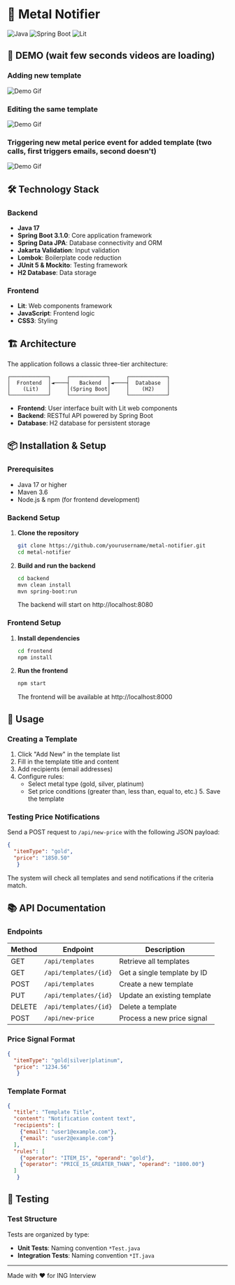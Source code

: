 # 🔔 Metal Notifier

![Java](https://img.shields.io/badge/Java-17-orange)
![Spring Boot](https://img.shields.io/badge/Spring%20Boot-3.1.0-brightgreen)
![Lit](https://img.shields.io/badge/Lit-2.7.4-blue)

## 🚀 DEMO (wait few seconds videos are loading)
### Adding new template
![Demo Gif](docs/new_template.gif)

### Editing the same template
![Demo Gif](docs/edit_template.gif)

### Triggering new metal perice event for added template (two calls, first triggers emails, second doesn't)
![Demo Gif](docs/trigger_rule.gif)


### 

## 🛠️ Technology Stack

### Backend
- **Java 17**
- **Spring Boot 3.1.0**: Core application framework
- **Spring Data JPA**: Database connectivity and ORM
- **Jakarta Validation**: Input validation
- **Lombok**: Boilerplate code reduction
- **JUnit 5 & Mockito**: Testing framework
- **H2 Database**: Data storage

### Frontend
- **Lit**: Web components framework
- **JavaScript**: Frontend logic
- **CSS3**: Styling

## 🏗️ Architecture


The application follows a classic three-tier architecture:

```
┌────────────┐     ┌────────────┐     ┌────────────┐
│  Frontend  │◄────┤   Backend  │◄────┤  Database  │
│    (Lit)   │     │(Spring Boot│     │    (H2)    │
└────────────┘     └────────────┘     └────────────┘
```

- **Frontend**: User interface built with Lit web components
- **Backend**: RESTful API powered by Spring Boot
- **Database**: H2 database for persistent storage

## 📦 Installation & Setup

### Prerequisites
- Java 17 or higher
- Maven 3.6
- Node.js & npm (for frontend development)

### Backend Setup

1. **Clone the repository**
   ```bash
   git clone https://github.com/yourusername/metal-notifier.git
   cd metal-notifier
   ```

2. **Build and run the backend**
   ```bash
   cd backend
   mvn clean install
   mvn spring-boot:run
   ```
   The backend will start on http://localhost:8080

### Frontend Setup

1. **Install dependencies**
   ```bash
   cd frontend
   npm install
   ```

2. **Run the frontend**
   ```bash
   npm start
   ```
   The frontend will be available at http://localhost:8000



## 🚀 Usage

### Creating a Template

1. Click "Add New" in the template list
2. Fill in the template title and content
3. Add recipients (email addresses)
4. Configure rules:
   - Select metal type (gold, silver, platinum)
   - Set price conditions (greater than, less than, equal to, etc.)
      5. Save the template

### Testing Price Notifications

Send a POST request to `/api/new-price` with the following JSON payload:

```json
{
  "itemType": "gold",
  "price": "1850.50"
   }
   ```

The system will check all templates and send notifications if the criteria match.

## 📚 API Documentation

### Endpoints

| Method | Endpoint | Description |
|--------|----------|-------------|
| GET | `/api/templates` | Retrieve all templates |
| GET | `/api/templates/{id}` | Get a single template by ID |
| POST | `/api/templates` | Create a new template |
| PUT | `/api/templates/{id}` | Update an existing template |
| DELETE | `/api/templates/{id}` | Delete a template |
| POST | `/api/new-price` | Process a new price signal |

### Price Signal Format

```json
{
  "itemType": "gold|silver|platinum",
  "price": "1234.56"
   }
   ```

### Template Format

```json
{
  "title": "Template Title",
  "content": "Notification content text",
  "recipients": [
    {"email": "user1@example.com"},
    {"email": "user2@example.com"}
  ],
  "rules": [
    {"operator": "ITEM_IS", "operand": "gold"},
    {"operator": "PRICE_IS_GREATER_THAN", "operand": "1800.00"}
  ]
   }
   ```


## 🧪 Testing


### Test Structure

Tests are organized by type:

- **Unit Tests**: Naming convention `*Test.java`
- **Integration Tests**: Naming convention `*IT.java`


---

Made with ❤️ for ING Interview
